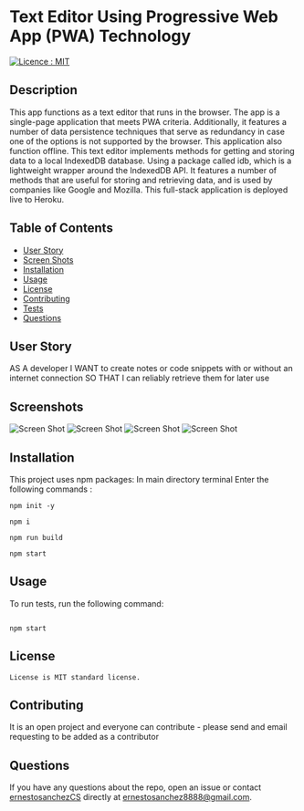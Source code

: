 # Text Editor Using Progressive Web App (PWA) Technology

[![Licence : MIT](https://img.shields.io/badge/Licence-MIT-blue.svg)](https://opensource.org/licences/MIT)

## Description

This app functions as a text editor that runs in the browser. The app is a single-page application that meets PWA criteria. Additionally, it features a number of data persistence techniques that serve as redundancy in case one of the options is not supported by the browser. This application also function offline.
This text editor implements methods for getting and storing data to a local IndexedDB database. Using a package called idb, which is a lightweight wrapper around the IndexedDB API. It features a number of methods that are useful for storing and retrieving data, and is used by companies like Google and Mozilla.
This full-stack application is deployed live to Heroku.

## Table of Contents

-   [User Story](#userstory)
-   [Screen Shots](#screenshots)
-   [Installation](#installation)
-   [Usage](#usage)
-   [License](#license)
-   [Contributing](#contributing)
-   [Tests](#tests)
-   [Questions](#questions)

## User Story

AS A developer
I WANT to create notes or code snippets with or without an internet connection
SO THAT I can reliably retrieve them for later use

## Screenshots

![Screen Shot](./assets/images/getUsers.png)
![Screen Shot](./assets/images/getThoughts.png)
![Screen Shot](./assets/images/getSingleUser.png)
![Screen Shot](./assets/images/getSingleThought.png)

## Installation

This project uses npm packages:
In main directory terminal Enter the following commands :

```
npm init -y
```

```
npm i
```

```
npm run build
```

```
npm start
```

## Usage

To run tests, run the following command:

```

npm start

```

## License

    License is MIT standard license.

## Contributing

It is an open project and everyone can contribute - please send and email requesting to be added as a contributor

## Questions

If you have any questions about the repo, open an issue or contact [ernestosanchezCS](https://github.com/ernestosanchezCS/) directly at ernestosanchez8888@gmail.com.
